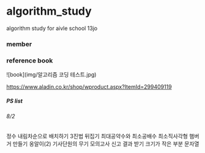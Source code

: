 # algorithm_study
algorithm study for aivle school 13jo

### member

### reference book
![book](img/알고리즘 코딩 테스트.jpg)

https://www.aladin.co.kr/shop/wproduct.aspx?ItemId=299409119

##### PS list
###### 8/2
정수 내림차순으로 배치하기 
3진법 뒤집기 
최대공약수와 최소공배수
최소직사각형
햄버거 만들기 
옹알이(2)
기사단원의 무기 
모의고사
신고 결과 받기 
크기가 작은 부분 문자열
